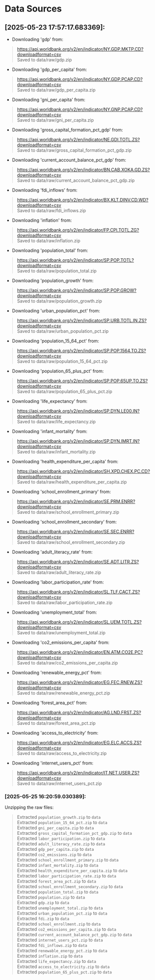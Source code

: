 # Data Sources


## [2025-05-23 17:57:17.683369]:
- Downloading 'gdp' from:
> https://api.worldbank.org/v2/en/indicator/NY.GDP.MKTP.CD?downloadformat=csv  
> Saved to data/raw/gdp.zip
- Downloading 'gdp_per_capita' from:
> https://api.worldbank.org/v2/en/indicator/NY.GDP.PCAP.CD?downloadformat=csv  
> Saved to data/raw/gdp_per_capita.zip
- Downloading 'gni_per_capita' from:
> https://api.worldbank.org/v2/en/indicator/NY.GNP.PCAP.CD?downloadformat=csv  
> Saved to data/raw/gni_per_capita.zip
- Downloading 'gross_capital_formation_pct_gdp' from:
> https://api.worldbank.org/v2/en/indicator/NE.GDI.TOTL.ZS?downloadformat=csv  
> Saved to data/raw/gross_capital_formation_pct_gdp.zip
- Downloading 'current_account_balance_pct_gdp' from:
> https://api.worldbank.org/v2/en/indicator/BN.CAB.XOKA.GD.ZS?downloadformat=csv  
> Saved to data/raw/current_account_balance_pct_gdp.zip
- Downloading 'fdi_inflows' from:
> https://api.worldbank.org/v2/en/indicator/BX.KLT.DINV.CD.WD?downloadformat=csv  
> Saved to data/raw/fdi_inflows.zip
- Downloading 'inflation' from:
> https://api.worldbank.org/v2/en/indicator/FP.CPI.TOTL.ZG?downloadformat=csv  
> Saved to data/raw/inflation.zip
- Downloading 'population_total' from:
> https://api.worldbank.org/v2/en/indicator/SP.POP.TOTL?downloadformat=csv  
> Saved to data/raw/population_total.zip
- Downloading 'population_growth' from:
> https://api.worldbank.org/v2/en/indicator/SP.POP.GROW?downloadformat=csv  
> Saved to data/raw/population_growth.zip
- Downloading 'urban_population_pct' from:
> https://api.worldbank.org/v2/en/indicator/SP.URB.TOTL.IN.ZS?downloadformat=csv  
> Saved to data/raw/urban_population_pct.zip
- Downloading 'population_15_64_pct' from:
> https://api.worldbank.org/v2/en/indicator/SP.POP.1564.TO.ZS?downloadformat=csv  
> Saved to data/raw/population_15_64_pct.zip
- Downloading 'population_65_plus_pct' from:
> https://api.worldbank.org/v2/en/indicator/SP.POP.65UP.TO.ZS?downloadformat=csv  
> Saved to data/raw/population_65_plus_pct.zip
- Downloading 'life_expectancy' from:
> https://api.worldbank.org/v2/en/indicator/SP.DYN.LE00.IN?downloadformat=csv  
> Saved to data/raw/life_expectancy.zip
- Downloading 'infant_mortality' from:
> https://api.worldbank.org/v2/en/indicator/SP.DYN.IMRT.IN?downloadformat=csv  
> Saved to data/raw/infant_mortality.zip
- Downloading 'health_expenditure_per_capita' from:
> https://api.worldbank.org/v2/en/indicator/SH.XPD.CHEX.PC.CD?downloadformat=csv  
> Saved to data/raw/health_expenditure_per_capita.zip
- Downloading 'school_enrollment_primary' from:
> https://api.worldbank.org/v2/en/indicator/SE.PRM.ENRR?downloadformat=csv  
> Saved to data/raw/school_enrollment_primary.zip
- Downloading 'school_enrollment_secondary' from:
> https://api.worldbank.org/v2/en/indicator/SE.SEC.ENRR?downloadformat=csv  
> Saved to data/raw/school_enrollment_secondary.zip
- Downloading 'adult_literacy_rate' from:
> https://api.worldbank.org/v2/en/indicator/SE.ADT.LITR.ZS?downloadformat=csv  
> Saved to data/raw/adult_literacy_rate.zip
- Downloading 'labor_participation_rate' from:
> https://api.worldbank.org/v2/en/indicator/SL.TLF.CACT.ZS?downloadformat=csv  
> Saved to data/raw/labor_participation_rate.zip
- Downloading 'unemployment_total' from:
> https://api.worldbank.org/v2/en/indicator/SL.UEM.TOTL.ZS?downloadformat=csv  
> Saved to data/raw/unemployment_total.zip
- Downloading 'co2_emissions_per_capita' from:
> https://api.worldbank.org/v2/en/indicator/EN.ATM.CO2E.PC?downloadformat=csv  
> Saved to data/raw/co2_emissions_per_capita.zip
- Downloading 'renewable_energy_pct' from:
> https://api.worldbank.org/v2/en/indicator/EG.FEC.RNEW.ZS?downloadformat=csv  
> Saved to data/raw/renewable_energy_pct.zip
- Downloading 'forest_area_pct' from:
> https://api.worldbank.org/v2/en/indicator/AG.LND.FRST.ZS?downloadformat=csv  
> Saved to data/raw/forest_area_pct.zip
- Downloading 'access_to_electricity' from:
> https://api.worldbank.org/v2/en/indicator/EG.ELC.ACCS.ZS?downloadformat=csv  
> Saved to data/raw/access_to_electricity.zip
- Downloading 'internet_users_pct' from:
> https://api.worldbank.org/v2/en/indicator/IT.NET.USER.ZS?downloadformat=csv  
> Saved to data/raw/internet_users_pct.zip

### [2025-05-25 16:20:59.030389]:  
Unzipping the raw files:  
> Extracted `population_growth.zip` to `data`  
> Extracted `population_15_64_pct.zip` to `data`  
> Extracted `gni_per_capita.zip` to `data`  
> Extracted `gross_capital_formation_pct_gdp.zip` to `data`  
> Extracted `labor_participation.zip` to `data`  
> Extracted `adult_literacy_rate.zip` to `data`  
> Extracted `gdp_per_capita.zip` to `data`  
> Extracted `co2_emissions.zip` to `data`  
> Extracted `school_enrollment_primary.zip` to `data`  
> Extracted `infant_mortality.zip` to `data`  
> Extracted `health_expenditure_per_capita.zip` to `data`  
> Extracted `labor_participation_rate.zip` to `data`  
> Extracted `forest_area_pct.zip` to `data`  
> Extracted `school_enrollment_secondary.zip` to `data`  
> Extracted `population_total.zip` to `data`  
> Extracted `population.zip` to `data`  
> Extracted `gdp.zip` to `data`  
> Extracted `unemployment_total.zip` to `data`  
> Extracted `urban_population_pct.zip` to `data`  
> Extracted `fdi.zip` to `data`  
> Extracted `school_enrollment.zip` to `data`  
> Extracted `co2_emissions_per_capita.zip` to `data`  
> Extracted `current_account_balance_pct_gdp.zip` to `data`  
> Extracted `internet_users_pct.zip` to `data`  
> Extracted `fdi_inflows.zip` to `data`  
> Extracted `renewable_energy_pct.zip` to `data`  
> Extracted `inflation.zip` to `data`  
> Extracted `life_expectancy.zip` to `data`  
> Extracted `access_to_electricity.zip` to `data`  
> Extracted `population_65_plus_pct.zip` to `data`  
